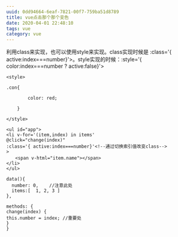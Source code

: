 ```yaml
---
uuid: 0dd94664-6eaf-7821-00f7-759ba51d8789
title: vue点击那个那个变色
date: 2020-04-01 22:48:10
tags: vue
category: vue
---
```


利用class来实现，也可以使用style来实现。class实现时候是 :class='{ active:index===number}'>。style实现的时候：:style='{ color:index===number ? active:false}'>

```
<style>

.con{ 

        color: red;

    } 

</style>
```

```
<ul id="app">
<li v-for='(item,index) in items'    
@click="change(index)"   
:class='{ active:index===number}'<!--通过切换索引值改变class-->
>        
　　<span v-html="item.name"></span>
</li>
</ul>
```
```
data(){
  number: 0,    //注意此处
  items:[  1, 2, 3 ] 
},

```
```
methods: {   
change(index) {
this.number = index; //重要处
} 
} 

```